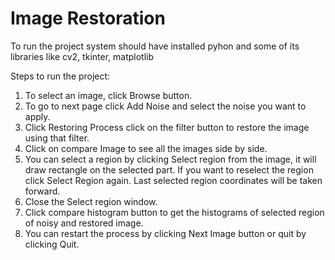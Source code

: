 # Image Restoration

To run the project system should have installed pyhon and some of its libraries like cv2, tkinter, matplotlib

Steps to run the project:

1.	To select an image, click Browse button.
2.	To go to next page click Add Noise and select the noise you want to apply.
3.	Click Restoring Process click on the filter button to restore the image using that filter.
4.	Click on compare Image to see all the images side by side.
5.	You can select a region by clicking Select region from the image, it will draw rectangle on the selected part. If you want to reselect the region click Select Region again. Last selected region coordinates will be taken forward.
6.	Close the Select region window.
7.	Click compare histogram button to get the histograms of selected region of noisy and restored image.
8.	You can restart the process by clicking Next Image button or quit by clicking Quit.
